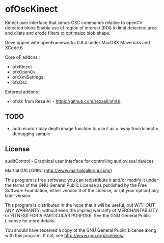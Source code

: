 ofOscKinect
===========


Kinect user interface that sends OSC commands relative to openCV detected blobs
Enable use of region of interest (ROI) to limit detectino area and dilate and erode filters to optimaize blob shape.

Developped with openFrameworks 0.8.4 under MacOSX Mavericks and XCode 6

Core oF addons :
- ofxKinect
- ofxOpenCv
- ofxXmlSettings
- ofxOsc

External addons :
- ofxUI from Reza Ali - https://github.com/rezaali/ofxUI


TODO
-------

- add record / play depth image function to use it as « away from kinect »  debugging sample


License
-------

auditControl - Graphical user interface for controlling audiovisual devices

Martial GALLORINI (http://www.martialgallorini.com/)

This program is free software: you can redistribute it and/or modify
it under the terms of the GNU General Public License as published by
the Free Software Foundation, either version 3 of the License, or
(at your option) any later version.

This program is distributed in the hope that it will be useful,
but WITHOUT ANY WARRANTY; without even the implied warranty of
MERCHANTABILITY or FITNESS FOR A PARTICULAR PURPOSE. See the
GNU General Public License for more details.

You should have received a copy of the GNU General Public License
along with this program.  If not, see <http://www.gnu.org/licenses/>.

